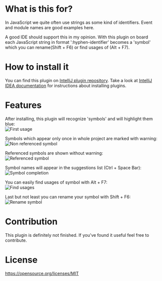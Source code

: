 # What is this for?

In JavaScript we quite often use strings as some kind of identifiers. Event and module names are good examples here.
 
A good IDE should support this in my opinion. With this plugin on board each JavaScript string
 in format ':hyphen-identifier' becomes a 'symbol' which you can rename(Shift + F6) or find usages of (Alt + F7).
 
# How to install it
You can find this plugin on [IntelliJ plugin repository](https://plugins.jetbrains.com/plugin/8168). 
Take a look at [IntelliJ IDEA documentation](https://www.jetbrains.com/idea/help/installing-updating-and-uninstalling-repository-plugins.html) 
for instructions about installing plugins. 
 
# Features
After installing, this plugin will recognize 'symbols' and will highlight them blue:  
![First usage](https://raw.githubusercontent.com/ziolko/intellij-javascript-symbols/master/images/first-usage.png)

Symbols which appear only once in whole project are marked with warning:  
![Non referenced symbol](https://raw.githubusercontent.com/ziolko/intellij-javascript-symbols/master/images/not-referenced.png)

Referenced symbols are shown without warning:  
![Referenced symbol](https://raw.githubusercontent.com/ziolko/intellij-javascript-symbols/master/images/referenced-symbol.png)

Symbol names will appear in the suggestions list (Ctrl + Space Bar):  
![Symbol completion](https://raw.githubusercontent.com/ziolko/intellij-javascript-symbols/master/images/completion.png)

You can easily find usages of symbol with Alt + F7:  
![Find usages](https://raw.githubusercontent.com/ziolko/intellij-javascript-symbols/master/images/find-usage.png)

Last but not least you can rename your symbol with Shift + F6:  
![Rename symbol](https://raw.githubusercontent.com/ziolko/intellij-javascript-symbols/master/images/refactor.png)

# Contribution
This plugin is definitely not finished. If you've found it useful feel free to contribute. 

# License
https://opensource.org/licenses/MIT